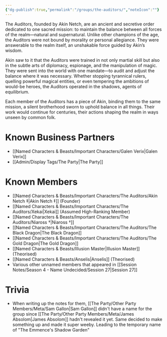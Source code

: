 ```yaml
---
{"dg-publish":true,"permalink":"/groups/the-auditors/","noteIcon":""}
---
```


The Auditors, founded by Akin Netch, are an ancient and secretive order dedicated to one sacred mission: to maintain the balance between all forces of the realm—natural and supernatural. Unlike other champions of the age, the Auditors were not bound by morality or personal allegiance. They were answerable to the realm itself, an unshakable force guided by Akin’s wisdom.

Akin saw to it that the Auditors were trained in not only martial skill but also in the subtle arts of diplomacy, espionage, and the manipulation of magic. They were sent into the world with one mandate—to audit and adjust the balance where it was necessary. Whether stopping tyrannical rulers, quelling powerful magical entities, or even tempering the ambitions of would-be heroes, the Auditors operated in the shadows, agents of equilibrium.

Each member of the Auditors has a piece of Akin, binding them to the same mission, a silent brotherhood sworn to uphold balance in all things. Their work would continue for centuries, their actions shaping the realm in ways unseen by common folk.

# Known Business Partners
- [[Named Characters & Beasts/Important Characters/Galen Verix\|Galen Verix]]
- [[Admin/Display Tags/The Party\|The Party]] 

# Known Members
- [[Named Characters & Beasts/Important Characters/The Auditors/Akin Netch ‡\|Akin Netch ‡]] (Founder)
- [[Named Characters & Beasts/Important Characters/The Auditors/Xekai\|Xekai]] (Assumed High-Ranking Member)
- [[Named Characters & Beasts/Important Characters/The Auditors/Niaross †\|Niaross †]]
- [[Named Characters & Beasts/Important Characters/The Auditors/The Black Dragon\|The Black Dragon]] 
- [[Named Characters & Beasts/Important Characters/The Auditors/The Gold Dragon\|The Gold Dragon]]
- [[Named Characters & Beasts/Illusion Master\|Illusion Master]] (Theorised)
- [[Named Characters & Beasts/Anselis\|Anselis]] (Theorised)
- Various other unnamed members that appeared in [[Session Notes/Season 4 - Name Undecided/Session 27\|Session 27]]

# Trivia 
- When writing up the notes for them, [[The Party/Other Party Members/Meta/Sam Gallon\|Sam Gallon]] didn't have a name for the group since [[The Party/Other Party Members/Meta/James Absolom\|James Absolom]] hadn't revealed it yet. Same decided to make something up and made it super weeby. Leading to the temporary name of "The Emmence's Shadow Garden"
